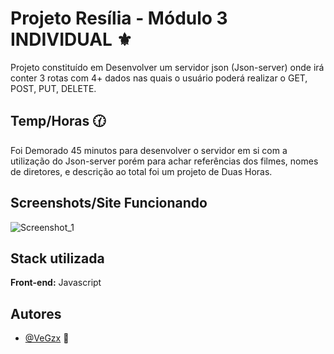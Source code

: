
# Projeto Resília - Módulo 3 INDIVIDUAL ⚜️

Projeto constituído em Desenvolver um servidor json (Json-server) onde
irá conter 3 rotas com 4+ dados nas quais o
usuário poderá realizar o GET, POST, PUT,
DELETE.


 ## Temp/Horas 🕜 

Foi Demorado 45 minutos para desenvolver o servidor em si com a utilização do Json-server
porém para achar referências dos filmes, nomes de diretores, e descrição ao total foi um projeto
de Duas Horas.


## Screenshots/Site Funcionando

![Screenshot_1](https://user-images.githubusercontent.com/100248057/203187433-6c3ee275-1ca3-40bf-ad6d-e33849e5241a.png)



## Stack utilizada

**Front-end:** Javascript 




## Autores

- [@VeGzx](https://github.com/VeGzx) 🤍

